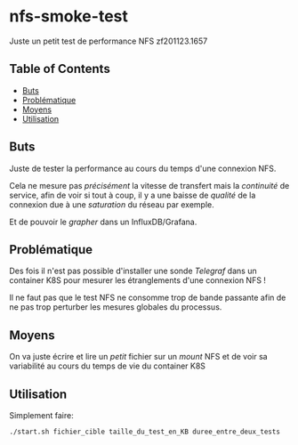 # nfs-smoke-test
Juste un petit test de performance NFS
zf201123.1657

<!-- TOC titleSize:2 tabSpaces:2 depthFrom:1 depthTo:6 withLinks:1 updateOnSave:1 orderedList:0 skip:1 title:1 charForUnorderedList:* -->
## Table of Contents
* [Buts](#buts)
* [Problématique](#problématique)
* [Moyens](#moyens)
* [Utilisation](#utilisation)
<!-- /TOC -->

## Buts
Juste de tester la performance au cours du temps d'une connexion NFS. 

Cela ne mesure pas *précisément* la vitesse de transfert mais la *continuité* de service, afin de voir si tout à coup, il y a une baisse de *qualité* de la connexion due à une *saturation* du réseau par exemple.

Et de pouvoir le *grapher* dans un InfluxDB/Grafana.


## Problématique
Des fois il n'est pas possible d'installer une sonde *Telegraf* dans un container K8S pour mesurer les étranglements d'une connexion NFS !

Il ne faut pas que le test NFS ne consomme trop de bande passante afin de ne pas trop perturber les mesures globales du processus.


## Moyens
On va juste écrire et lire un *petit* fichier sur un *mount* NFS et de voir sa variabilité au cours du temps de vie du container K8S


## Utilisation
Simplement faire:
```
./start.sh fichier_cible taille_du_test_en_KB duree_entre_deux_tests
```

